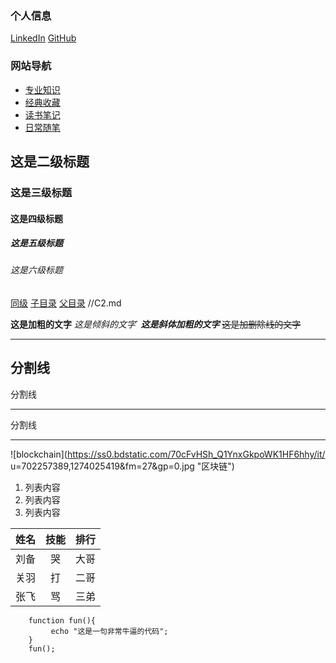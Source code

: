 ### 个人信息
[LinkedIn](https://www.linkedin.cn/incareer/in/%E6%B5%A9-hao-tang-%E5%94%90-3853811b3) [GitHub](https://github.com/TangHao99)

### 网站导航
+ [专业知识]()
+ [经典收藏]()
+ [读书笔记]()
+ [日常随笔]()

## 这是二级标题
### 这是三级标题
#### 这是四级标题
##### 这是五级标题
###### 这是六级标题

[同级](/file/个人主页.md)
[子目录](/content/C1.md)
[父目录](../README.md) //C2.md

**这是加粗的文字**
*这是倾斜的文字*`
***这是斜体加粗的文字***
~~这是加删除线的文字~~

---
分割线
----
分割线
***
分割线
*****

![blockchain](https://ss0.bdstatic.com/70cFvHSh_Q1YnxGkpoWK1HF6hhy/it/
u=702257389,1274025419&fm=27&gp=0.jpg "区块链")





1. 列表内容
2. 列表内容
3. 列表内容

姓名|技能|排行
--|:--:|--:
刘备|哭|大哥
关羽|打|二哥
张飞|骂|三弟

```
    function fun(){
         echo "这是一句非常牛逼的代码";
    }
    fun();
```
